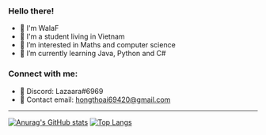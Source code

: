 ### Hello there!

- 📝 I'm WaIaF
- 📖 I'm a student living in Vietnam
- 👀 I’m interested in Maths and computer science
- 🌱 I’m currently learning Java, Python and C#

### Connect with me:

- 🍆 Discord: Lazaara#6969
- 📧 Contact email: hongthoai69420@gmail.com

---

[![Anurag's GitHub stats](https://github-readme-stats.vercel.app/api?username=WaIaF)](https://github.com/anuraghazra/github-readme-stats)
[![Top Langs](https://github-readme-stats.vercel.app/api/top-langs/?username=WaIaF&layout=compact)](https://github.com/anuraghazra/github-readme-stats)


